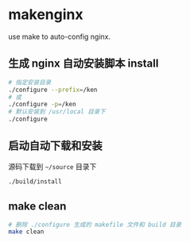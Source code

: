 # makenginx
use make to auto-config nginx.

## 生成 nginx 自动安装脚本 install

``` sh
# 指定安装目录
./configure --prefix=/ken
# 或
./configure -p=/ken
# 默认安装到 /usr/local 目录下
./configure
```

## 启动自动下载和安装

源码下载到 `~/source` 目录下

``` sh
./build/install
```

## make clean

``` sh
# 删除 ./configure 生成的 makefile 文件和 build 目录
make clean
```
